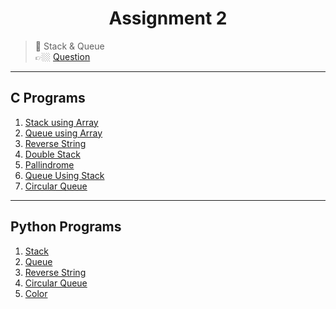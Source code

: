 <h1 align="center"> Assignment 2 </h1>

> 💠 Stack & Queue <br>👉🏼 [Question](/Questions/Assignment-2%40DSALAB.txt)

---

## C Programs

1. [Stack using Array](/Stack/C%20programs/stack_Arr.c)
1. [Queue using Array](/Queue/C%20Programs/queue_Arr.c)
1. [Reverse String](/Stack/C%20programs/revString.c)
1. [Double Stack](/Stack/C%20programs/doubleStack.c)
1. [Pallindrome](/Stack/C%20programs/pallindrome.c)
1. [Queue Using Stack](/Queue/C%20Programs/queueUsingStack.c)
1. [Circular Queue](/Queue/C%20Programs/circularQueue.c)

---

## Python Programs

1. [Stack](/Stack/Python%20Programs/stack.py)
1. [Queue](/Queue/Python%20Programs/queue.py)
1. [Reverse String](/Stack/Python%20Programs/revString.py)
1. [Circular Queue](/Queue/Python%20Programs/circularQueue.py)
1. [Color](/Stack/Python%20Programs/color.py)

